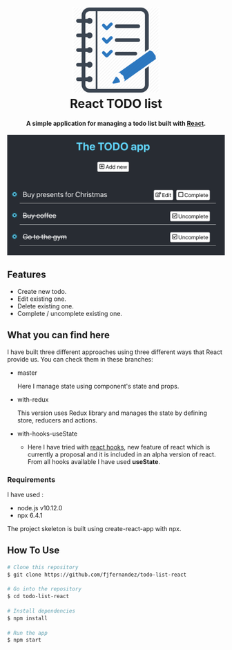 <h1 align="center">
  <br>
  <img src="./img/appLogo.png" width="200"></a>
  <br>
  React TODO list
  <br>
</h1>

<h4 align="center">A simple application for managing a todo list built with <a href="https://reactjs.org" target="_blank">React</a>.</h4>

<p align="center">
  <img src="./img/appScreenshot.png" width="550"></a>
</p>


## Features

* Create new todo.
* Edit existing one.
* Delete existing one.
* Complete / uncomplete existing one.

## What you can find here
I have built three different approaches using three different ways that React provide us. You can check them in these branches:

 * master
   <p> Here I manage state using component's state and props.</p>

 * with-redux
   <p> This version uses Redux library and manages the state by defining store, reducers and actions.</p>

 * with-hooks-useState
   * Here I have tried with [react hooks](https://reactjs.org/docs/hooks-intro.html), new feature of react which is currently a proposal and it is included in an alpha version of react. From all hooks available I have used __useState__.

### Requirements
 I have used :
 -  node.js v10.12.0
 -  npx 6.4.1

 The project skeleton is built using create-react-app with npx.

## How To Use

```bash
# Clone this repository
$ git clone https://github.com/fjfernandez/todo-list-react

# Go into the repository
$ cd todo-list-react

# Install dependencies
$ npm install

# Run the app
$ npm start
```
